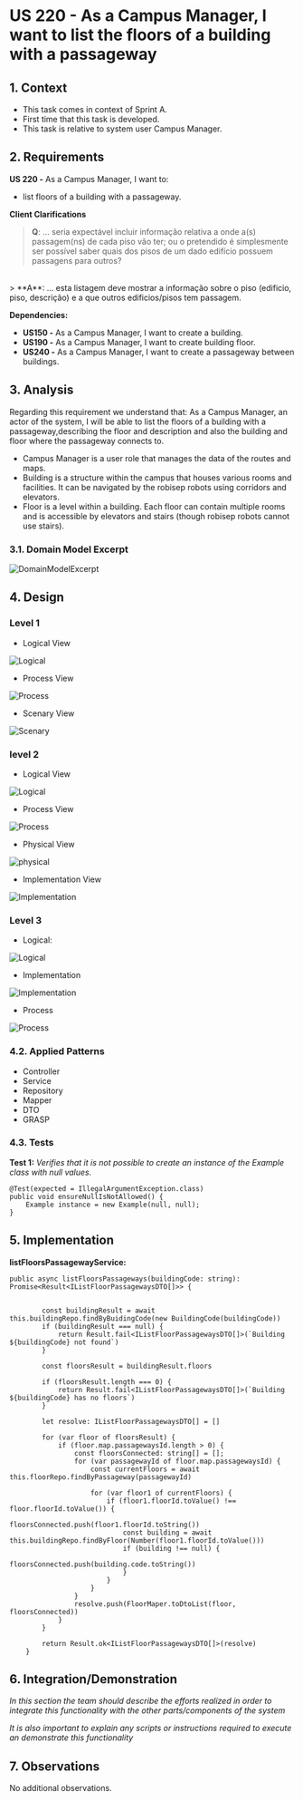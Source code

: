 # US 220 - As a Campus Manager, I want to list the floors of a building with a passageway


## 1. Context

* This task comes in context of Sprint A.
* First time that this task is developed.
* This task is relative to system user Campus Manager.

## 2. Requirements

**US 220 -** As a Campus Manager, I want to:

* list floors of a building with a passageway.

**Client Clarifications**
> **Q**: ... seria expectável incluir informação relativa a onde a(s) passagem(ns) de cada piso vão ter; ou o pretendido é simplesmente ser possível saber quais dos pisos de um dado edifício possuem passagens para outros?
<br>
> **A**: ... esta listagem deve mostrar a informação sobre o piso (edificio, piso, descrição) e a que outros edificios/pisos tem passagem.

**Dependencies:**
- **US150 -** As a Campus Manager, I want to create a building.
- **US190 -** As a Campus Manager, I want to create building floor.
- **US240 -** As a Campus Manager, I want to create a passageway between buildings.

## 3. Analysis

Regarding this requirement we understand that: As a Campus Manager, an actor of the system, I will be able to list the floors of a building with a passageway,describing the floor and description
and also the building and floor where the passageway connects to.
* Campus Manager is a user role that manages the data of the routes and maps.
* Building is a structure within the campus that houses various rooms and facilities. It can be navigated by the robisep robots using corridors and elevators.
* Floor is a level within a building. Each floor can contain multiple rooms and is accessible by elevators and stairs (though robisep robots cannot use stairs).

### 3.1. Domain Model Excerpt

![DomainModelExcerpt](./Diagrams/DomainModelExcerpt.svg)

## 4. Design
### Level 1

* Logical View

![Logical](./Diagrams/Level1/LogicalViewLevel1.svg)

* Process View

![Process](./Diagrams/Level1/SystemSequenceDiagram.svg)

* Scenary View

![Scenary](./Diagrams/Level1/ScenaryViewLevel1.svg)

### level 2

* Logical View

![Logical](./Diagrams/Level2/LogicalViewLevel2.svg)

* Process View

![Process](./Diagrams/Level2/SequenceDiagramLevel2.svg)

* Physical View

![physical](./Diagrams/Level2/PhysicalViewLevel2.svg)

* Implementation View

![Implementation](./Diagrams/Level2/ImplementationViewLevel2.svg)

### Level 3

* Logical:

![Logical](./Diagrams/Level3/logicalViewMasterDataBuilding.svg)

* Implementation

![Implementation](./Diagrams/Level3/ImplementaionViewLevel3.svg)

* Process

![Process](./Diagrams/Level3/SequenceDiagramLevel3.svg)

### 4.2. Applied Patterns
* Controller
* Service
* Repository
* Mapper
* DTO
* GRASP

### 4.3. Tests

**Test 1:** *Verifies that it is not possible to create an instance of the Example class with null values.*

```
@Test(expected = IllegalArgumentException.class)
public void ensureNullIsNotAllowed() {
	Example instance = new Example(null, null);
}
````

## 5. Implementation

**listFloorsPassagewayService:**

```
public async listFloorsPassageways(buildingCode: string): Promise<Result<IListFloorPassagewaysDTO[]>> {


        const buildingResult = await this.buildingRepo.findByBuidingCode(new BuildingCode(buildingCode))
        if (buildingResult === null) {
            return Result.fail<IListFloorPassagewaysDTO[]>(`Building ${buildingCode} not found`)
        }

        const floorsResult = buildingResult.floors

        if (floorsResult.length === 0) {
            return Result.fail<IListFloorPassagewaysDTO[]>(`Building ${buildingCode} has no floors`)
        }

        let resolve: IListFloorPassagewaysDTO[] = []

        for (var floor of floorsResult) {
            if (floor.map.passagewaysId.length > 0) {
                const floorsConnected: string[] = [];
                for (var passagewayId of floor.map.passagewaysId) {
                    const currentFloors = await this.floorRepo.findByPassageway(passagewayId)

                    for (var floor1 of currentFloors) {
                        if (floor1.floorId.toValue() !== floor.floorId.toValue()) {
                            floorsConnected.push(floor1.floorId.toString())
                            const building = await this.buildingRepo.findByFloor(Number(floor1.floorId.toValue()))
                            if (building !== null) {
                                floorsConnected.push(building.code.toString())
                            }
                        }
                    }
                }
                resolve.push(FloorMaper.toDtoList(floor, floorsConnected))
            }
        }

        return Result.ok<IListFloorPassagewaysDTO[]>(resolve)
    }
````

## 6. Integration/Demonstration

*In this section the team should describe the efforts realized in order to integrate this functionality with the other parts/components of the system*

*It is also important to explain any scripts or instructions required to execute an demonstrate this functionality*

## 7. Observations

No additional observations.